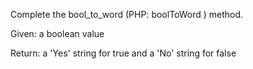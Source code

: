 Complete the bool_to_word (PHP: boolToWord ) method.

Given: a boolean value

Return: a 'Yes' string for true and a 'No' string for false